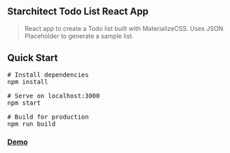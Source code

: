 <article class="markdown-body entry-content" itemprop="text">
<h1>Starchitect Todo List React App</h1>
<blockquote>
<p>React app to create a Todo list built with MaterializeCSS. Uses JSON Placeholder to generate a sample list.</p>
</blockquote>
  
<h2>Quick Start</h2>

<div class="highlight highlight-source-shell">
  
<pre><span class="pl-c"><span class="pl-c">#</span> Install dependencies</span>
npm install

<span class="pl-c"><span class="pl-c">#</span> Serve on localhost:3000</span>
npm start

<span class="pl-c"><span class="pl-c">#</span> Build for production</span>
npm run build
</pre>
</div>
<h3><a href="https://starchitect-todo-list.netlify.app/">Demo</a></h3>
</article>
